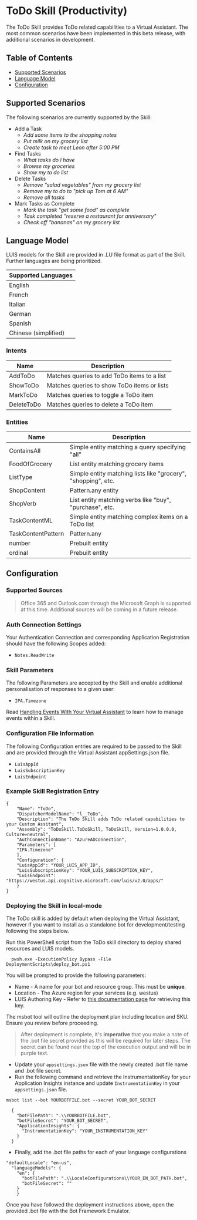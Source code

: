 # ToDo Skill (Productivity)
The ToDo Skill provides ToDo related capabilities to a Virtual Assistant. 
The most common scenarios have been implemented in this beta release, with additional scenarios in development.

## Table of Contents
- [Supported Scenarios](#supported-scenarios)
- [Language Model](#language-model)
- [Configuration](#configuration)

## Supported Scenarios
The following scenarios are currently supported by the Skill:

- Add a Task
    - *Add some items to the shopping notes*
    - *Put milk on my grocery list*
    - *Create task to meet Leon after 5:00 PM*
- Find Tasks
    - *What tasks do I have*
    - *Browse my groceries*
    - *Show my to do list*
- Delete Tasks
    - *Remove "salad vegetables" from my grocery list*
    - *Remove my to do to "pick up Tom at 6 AM"*
    - *Remove all tasks*
 - Mark Tasks as Complete
    - *Mark the task "get some food" as complete*
    - *Task completed "reserve a restaurant for anniversary"*
    - *Check off "bananas" on my grocery list*
    
## Language Model
LUIS models for the Skill are provided in .LU file format as part of the Skill. Further languages are being prioritized.

|Supported Languages |
|-|
|English| 
|French| 
|Italian| 
|German| 
|Spanish| 
|Chinese (simplified)|

### Intents
|Name|Description|
|-|-|
|AddToDo| Matches queries to add ToDo items to a list |
|ShowToDo| Matches queries to show ToDo items or lists |
|MarkToDo| Matches queries to toggle a ToDo item |
|DeleteToDo| Matches queries to delete a ToDo item |

### Entities
|Name|Description|
|-|-|
|ContainsAll| Simple entity matching a query specifying "all" |
|FoodOfGrocery| List entity matching grocery items |
|ListType| Simple entity matching lists like "grocery", "shopping", etc. |
|ShopContent| Pattern.any entity|
|ShopVerb| List entity matching verbs like "buy", "purchase", etc. |
|TaskContentML| Simple entity matching complex items on a ToDo list |
|TaskContentPattern| Pattern.any |
|number| Prebuilt entity|
|ordinal| Prebuilt entity|

## Configuration

### Supported Sources

> Office 365 and Outlook.com through the Microsoft Graph is supported at this time. Additional sources will be coming in a future release.

### Auth Connection Settings
Your Authentication Connection and corresponding Application Registration should have the following Scopes added:

- `Notes.ReadWrite`

### Skill Parameters
The following Parameters are accepted by the Skill and enable additional personalisation of responses to a given user:
- `IPA.Timezone`

Read [Handling Events With Your Virtual Assistant](../../virtual-assistant/csharp/events.md) to learn how to manage events within a Skill.

### Configuration File Information
The following Configuration entries are required to be passed to the Skill and are provided through the Virtual Assistant appSettings.json file.

- `LuisAppId`
- `LuisSubscriptionKey`
- `LuisEndpoint`

### Example Skill Registration Entry
```
{
    "Name": "ToDo",
    "DispatcherModelName": "l__ToDo",
    "Description": "The ToDo Skill adds ToDo related capabilities to your Custom Assitant",
    "Assembly": "ToDoSkill.ToDoSkill, ToDoSkill, Version=1.0.0.0, Culture=neutral",
    "AuthConnectionName": "AzureADConnection",
    "Parameters": [
    "IPA.Timezone"
    ],
    "Configuration": {
    "LuisAppId": "YOUR_LUIS_APP_ID",
    "LuisSubscriptionKey": "YOUR_LUIS_SUBSCRIPTION_KEY",
    "LuisEndpoint": "https://westus.api.cognitive.microsoft.com/luis/v2.0/apps/"
    }
}
```

### Deploying the Skill in local-mode

The ToDo skill is added by default when deploying the Virtual Assistant, however if you want to install as a standalone bot for development/testing following the steps below.

Run this PowerShell script from the ToDo skill directory to deploy shared resources and LUIS models.

```
  pwsh.exe -ExecutionPolicy Bypass -File DeploymentScripts\deploy_bot.ps1
```

You will be prompted to provide the following parameters:
   - Name - A name for your bot and resource group. This must be **unique**.
   - Location - The Azure region for your services (e.g. westus)
   - LUIS Authoring Key - Refer to [this documentation page](../../virtual-assistant/csharp/gettingstarted.md) for retrieving this key.

The msbot tool will outline the deployment plan including location and SKU. Ensure you review before proceeding.

> After deployment is complete, it's **imperative** that you make a note of the .bot file secret provided as this will be required for later steps. The secret can be found near the top of the execution output and will be in purple text.

- Update your `appsettings.json` file with the newly created .bot file name and .bot file secret.
- Run the following command and retrieve the InstrumentationKey for your Application Insights instance and update `InstrumentationKey` in your `appsettings.json` file.

```
msbot list --bot YOURBOTFILE.bot --secret YOUR_BOT_SECRET
```

```
  {
    "botFilePath": ".\\YOURBOTFILE.bot",
    "botFileSecret": "YOUR_BOT_SECRET",
    "ApplicationInsights": {
      "InstrumentationKey": "YOUR_INSTRUMENTATION_KEY"
    }
  }
```

- Finally, add the .bot file paths for each of your language configurations

```
"defaultLocale": "en-us",
  "languageModels": {
    "en": {
      "botFilePath": ".\\LocaleConfigurations\\YOUR_EN_BOT_PATH.bot",
      "botFileSecret": ""
    }
    }
```

Once you have followed the deployment instructions above, open the provided .bot file with the Bot Framework Emulator.